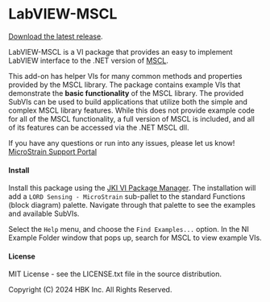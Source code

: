 # LabVIEW-MSCL

[Download the latest release](https://github.com/LORD-MicroStrain/LabVIEW-MSCL/releases/latest).

LabVIEW-MSCL is a VI package that provides an easy to implement LabVIEW interface to the .NET version of [MSCL](https://github.com/LORD-MicroStrain/MSCL).

This add-on has helper VIs for many common methods and properties provided by the MSCL library. The package contains example VIs that demonstrate the **basic functionality** of the MSCL library. The provided SubVIs can be used to build applications that utilize both the simple and complex MSCL library features. While this does not provide example code for all of the MSCL functionality, a full version of MSCL is included, and all of its features can be accessed via the .NET MSCL dll.

If you have any questions or run into any issues, please let us know! [MicroStrain Support Portal](https://support.microstrain.com)

#### Install
Install this package using the [JKI VI Package Manager](http://vipm.jki.net). The installation will add a `LORD Sensing - MicroStrain` sub-pallet to the standard Functions (block diagram) palette. Navigate through that palette to see the examples and available SubVIs.

Select the `Help` menu, and choose the `Find Examples...` option. In the NI Example Folder window that pops up, search for MSCL to view example VIs.

#### License
MIT License - see the LICENSE.txt file in the source distribution.

Copyright (C) 2024 HBK Inc. All Rights Reserved.
